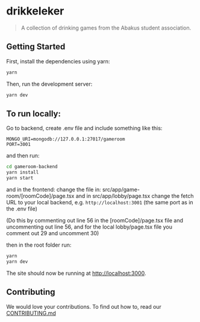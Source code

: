 # drikkeleker

> A collection of drinking games from the Abakus student association.

## Getting Started

First, install the dependencies using yarn:

```bash
yarn
```

Then, run the development server:

```bash
yarn dev
```

## To run locally:

Go to backend, create .env file and include something like this:

```
MONGO_URI=mongodb://127.0.0.1:27017/gameroom
PORT=3001
```

and then run:

```bash
cd gameroom-backend
yarn install
yarn start
```

and in the frontend:
change the file in: src/app/game-room/[roomCode]/page.tsx
and in src/app/lobby/page.tsx
change the fetch URL to your local backend, e.g. `http://localhost:3001` (the same port as in the .env file)

(Do this by commenting out line 56 in the [roomCode]/page.tsx file and uncommenting out line 56, and for the local lobby/page.tsx file you comment out 29 and uncomment 30)

then in the root folder run:

```bash
yarn
yarn dev
```

The site should now be running at [http://localhost:3000](http://localhost:3000).

## Contributing

We would love your contributions. To find out how to, read our [CONTRIBUTING.md](./CONTRIBUTING.md)
